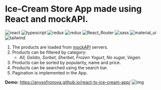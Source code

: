 <h1>Ice-Cream Store App made using React and mockAPI.</h1>

<div>
<img src="https://img.shields.io/badge/react-%23323330.svg?style=for-the-badge&logo=react&logoColor=white" alt="react">
<img src="https://img.shields.io/badge/typescript-%23323330.svg?style=for-the-badge&logo=typescript&logoColor=white" alt="typescript">
<img src="https://img.shields.io/badge/-redux_toolkit-323330?style=for-the-badge&amp;logo=redux" alt="redux">
<img src="https://img.shields.io/badge/-rtk_query-323330?style=for-the-badge&amp;logo=redux" alt="redux">
<img src="https://img.shields.io/badge/React_Router-%23323330?style=for-the-badge&logo=react-router&logoColor=white" alt="React_Router">
<img src="https://img.shields.io/badge/SASS-323330.svg?style=for-the-badge&logo=SASS&logoColor=white" alt="sass">
<img src="https://img.shields.io/badge/-material_ui-%23323330?style=for-the-badge&logo=mui&logoColor=white" alt="material_ui">
<img src="https://img.shields.io/badge/tailwindcss-%23323330.svg?style=for-the-badge&logo=tailwind-css&logoColor=white" alt="tailwind">
</div>
  
1. The products are loaded from [mockAPI](https://mockapi.io/docs) servers.
2. Products can be filtered by category:
   - _All, Gelato, Sorbet, Sherbet, Frozen Yogurt, No sugar, Vegan._
3. Products can be sorted by popularity, name and price.
4. Products can be searched using the search bar.
5. Pagination is implemented in the App.

**Demo:** https://anysofronova.github.io/react-ts-ice-cream-app/
![img](https://i.ibb.co/t238Pqj/2022-07-04-12-01-42.png)
